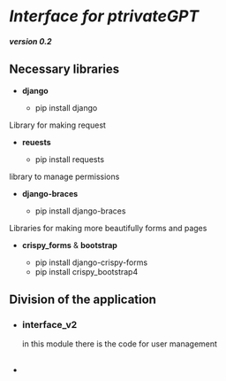# *_Interface for ptrivateGPT_* #
##### version 0.2 

## Necessary libraries ##


- __django__

  - pip install django
  

Library for making request 
- __reuests__

    - pip install requests

library to manage permissions
- __django-braces__
  
  - pip install django-braces

Libraries for making more beautifully forms and pages
- __crispy_forms__ & __bootstrap__

    - pip install django-crispy-forms
    - pip install crispy_bootstrap4

  
## Division of the application ##

- ### __interface_v2__ 
  in this module there is the code for user management


- ## 

